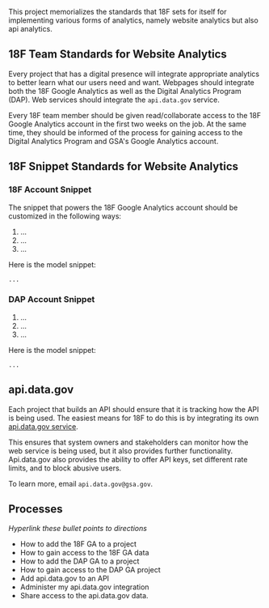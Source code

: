This project memorializes the standards that 18F sets for itself for implementing various forms of analytics, namely website analytics but also api analytics.  


## 18F Team Standards for Website Analytics 

Every project that has a digital presence will integrate appropriate analytics to better learn what our users need and want.  Webpages should integrate both the 18F Google Analytics as well as the Digital Analytics Program (DAP).  Web services should integrate the `api.data.gov` service.  

Every 18F team member should be given read/collaborate access to the 18F Google Analytics account in the first two weeks on the job.  At the same time, they should be informed of the process for gaining access to the Digital Analytics Program and GSA's Google Analytics account.  

## 18F Snippet Standards for Website Analytics 

### 18F Account Snippet 

The snippet that powers the 18F Google Analytics account should be customized in the following ways:  
1. ...
2. ...
3. ...

Here is the model snippet:  

````
...
````


### DAP Account Snippet 

1. ...
2. ...
3. ...

Here is the model snippet:  

````
...
````


## api.data.gov 

Each project that builds an API should ensure that it is tracking how the API is being used.  The easiest means for 18F to do this is by integrating its own [api.data.gov service](https://api.data.gov/).  

This ensures that system owners and stakeholders can monitor how the web service is being used, but it also provides further functionality.  Api.data.gov also provides the ability to offer API keys, set different rate limits, and to block abusive users.

To learn more, email `api.data.gov@gsa.gov`.  

## Processes 

_Hyperlink these bullet points to directions_ 

* How to add the 18F GA to a project
* How to gain access to the 18F GA data 
* How to add the DAP GA to a project
* How to gain access to the DAP GA project 
* Add api.data.gov to an API 
* Administer my api.data.gov integration
* Share access to the api.data.gov data.  
